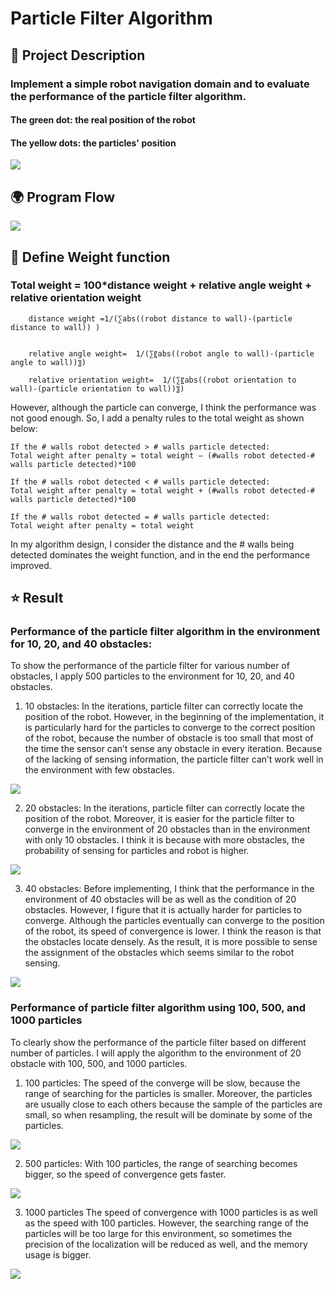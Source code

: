 # Particle Filter Algorithm
## :mag_right: Project Description
### Implement a simple robot navigation domain and to evaluate the performance of the particle filter algorithm.
#### The green dot: the real position of the robot

#### The yellow dots: the particles' position


![](https://i.imgur.com/69b1hJE.gif)


## :earth_africa: Program Flow

![](https://i.imgur.com/dmPieiI.png)


## :orange_book: Define Weight function

### Total weight = 100*distance weight + relative angle weight + relative orientation weight

        distance weight =1/(∑abs((robot distance to wall)-(particle distance to wall)) )


        relative angle weight=  1/(∑〖abs((robot angle to wall)-(particle angle to wall))〗)

        relative orientation weight=  1/(∑〖abs((robot orientation to wall)-(particle orientation to wall))〗)


However, although the particle can converge, I think the performance was not good enough. So, I add a penalty rules to the total weight as shown below:

	If the # walls robot detected > # walls particle detected:
    Total weight after penalty = total weight – (#walls robot detected-# walls particle detected)*100
    
	If the # walls robot detected < # walls particle detected:
    Total weight after penalty = total weight + (#walls robot detected-# walls particle detected)*100

	If the # walls robot detected = # walls particle detected:
    Total weight after penalty = total weight

In my algorithm design, I consider the distance and the # walls being detected dominates the weight function, and in the end the performance improved.


## :star: Result
### Performance of the particle filter algorithm in the environment for 10, 20, and 40 obstacles:

To show the performance of the particle filter for various number of obstacles, I apply 500 particles to the environment for 10, 20, and 40 obstacles.

1. 10 obstacles:
In the iterations, particle filter can correctly locate the position of the robot. However, in the beginning of the implementation, it is particularly hard for the particles to converge to the correct position of the robot, because the number of obstacle is too small that most of the time the sensor can’t sense any obstacle in every iteration. Because of the lacking of sensing information, the particle filter can’t work well in the environment with few obstacles.

![](https://i.imgur.com/p7jLMej.gif)

2. 20 obstacles:
In the iterations, particle filter can correctly locate the position of the robot. Moreover, it is easier for the particle filter to converge in the environment of 20 obstacles than in the environment with only 10 obstacles. I think it is because with more obstacles, the probability of sensing for particles and robot is higher.

![](https://i.imgur.com/9KBK71k.gif)

3. 40 obstacles:
Before implementing, I think that the performance in the environment of 40 obstacles will be as well as the condition of 20 obstacles. However, I figure that it is actually harder for particles to converge. Although the particles eventually can converge to the position of the robot, its speed of convergence is lower. I think the reason is that the obstacles locate densely. As the result, it is more possible to sense the assignment of the obstacles which seems similar to the robot sensing.

![](https://i.imgur.com/GiFXTiV.gif)


### Performance of particle filter algorithm using 100, 500, and 1000 particles

To clearly show the performance of the particle filter based on different number of particles. I will apply the algorithm to the environment of 20 obstacle with 100, 500, and 1000 particles.

1. 100 particles:
The speed of the converge will be slow, because the range of searching for the particles is smaller. Moreover, the particles are usually close to each others because the sample of the particles are small, so when resampling, the result will be dominate by some of the particles.

![](https://i.imgur.com/Sn6Haas.gif)


2. 500 particles:
With 100 particles, the range of searching becomes bigger, so the speed of convergence gets faster.

![](https://i.imgur.com/8CCtDy8.gif)


3. 1000 particles
The speed of convergence with 1000 particles is as well as the speed with 100 particles. However, the searching range of the particles will be too large for this environment, so sometimes the precision of the localization will be reduced as well, and the memory usage is bigger.

![](https://i.imgur.com/8NZhGey.gif)
